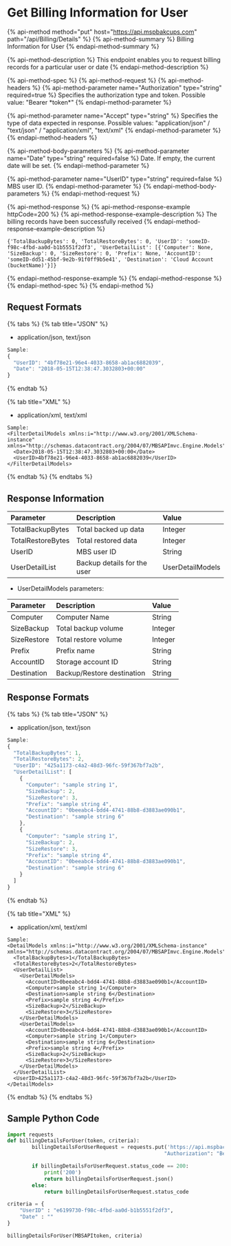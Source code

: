 # Get Billing Information for User

{% api-method method="put" host="https://api.mspbakcups.com" path="/api/Billing/Details" %}
{% api-method-summary %}
Billing Information for User
{% endapi-method-summary %}

{% api-method-description %}
This endpoint enables you to request billing records for a particular user or date
{% endapi-method-description %}

{% api-method-spec %}
{% api-method-request %}
{% api-method-headers %}
{% api-method-parameter name="Authorization" type="string" required=true %}
Specifies the authorization type and token. Possible value: "Bearer \*token\*"
{% endapi-method-parameter %}

{% api-method-parameter name="Accept" type="string" %}
Specifies the type of data expected in response. Possible values: "application/json" / "text/json" / "application/xml", "text/xml"
{% endapi-method-parameter %}
{% endapi-method-headers %}

{% api-method-body-parameters %}
{% api-method-parameter name="Date" type="string" required=false %}
Date. If empty, the current date will be set.
{% endapi-method-parameter %}

{% api-method-parameter name="UserID" type="string" required=false %}
MBS user ID.
{% endapi-method-parameter %}
{% endapi-method-body-parameters %}
{% endapi-method-request %}

{% api-method-response %}
{% api-method-response-example httpCode=200 %}
{% api-method-response-example-description %}
The billing records have been successfully received
{% endapi-method-response-example-description %}

```text
{'TotalBackupBytes': 0, 'TotalRestoreBytes': 0, 'UserID': 'someID-f98c-4fbd-aa0d-b1b5551f2df3', 'UserDetailList': [{'Computer': None, 'SizeBackup': 0, 'SizeRestore': 0, 'Prefix': None, 'AccountID': 'someID-dd51-45bf-9e2b-91f0ff9b5e41', 'Destination': 'Cloud Account (bucketName)'}]}
```
{% endapi-method-response-example %}
{% endapi-method-response %}
{% endapi-method-spec %}
{% endapi-method %}

## Request Formats

{% tabs %}
{% tab title="JSON" %}
* application/json, text/json

```javascript
Sample:
{
  "UserID": "4bf78e21-96e4-4033-8658-ab1ac6882039",
  "Date": "2018-05-15T12:38:47.3032803+00:00"
}
```
{% endtab %}

{% tab title="XML" %}
* application/xml, text/xml

```markup
Sample:
<FilterDetailModels xmlns:i="http://www.w3.org/2001/XMLSchema-instance" xmlns="http://schemas.datacontract.org/2004/07/MBSAPImvc.Engine.Models">
  <Date>2018-05-15T12:38:47.3032803+00:00</Date>
  <UserID>4bf78e21-96e4-4033-8658-ab1ac6882039</UserID>
</FilterDetailModels>
```
{% endtab %}
{% endtabs %}

## Response Information

| Parameter | Description | Value |
| :--- | :--- | :--- |
| TotalBackupBytes | Total backed up data | Integer |
| TotalRestoreBytes | Total restored data | Integer |
| UserID | MBS user ID | String |
| UserDetailList | Backup details for the user | UserDetailModels |

* UserDetailModels parameters:

| Parameter | Description | Value |
| :--- | :--- | :--- |
| Computer | Computer Name | String |
| SizeBackup | Total backup volume | Integer |
| SizeRestore | Total restore volume | Integer |
| Prefix | Prefix name | String |
| AccountID | Storage account ID | String |
| Destination | Backup/Restore destination | String |

## Response Formats

{% tabs %}
{% tab title="JSON" %}
* application/json, text/json

```javascript
Sample:
{
  "TotalBackupBytes": 1,
  "TotalRestoreBytes": 2,
  "UserID": "425a1173-c4a2-48d3-96fc-59f367bf7a2b",
  "UserDetailList": [
    {
      "Computer": "sample string 1",
      "SizeBackup": 2,
      "SizeRestore": 3,
      "Prefix": "sample string 4",
      "AccountID": "0beeabc4-bdd4-4741-88b8-d3883ae090b1",
      "Destination": "sample string 6"
    },
    {
      "Computer": "sample string 1",
      "SizeBackup": 2,
      "SizeRestore": 3,
      "Prefix": "sample string 4",
      "AccountID": "0beeabc4-bdd4-4741-88b8-d3883ae090b1",
      "Destination": "sample string 6"
    }
  ]
}
```
{% endtab %}

{% tab title="XML" %}
* application/xml, text/xml

```markup
Sample:
<DetailModels xmlns:i="http://www.w3.org/2001/XMLSchema-instance" xmlns="http://schemas.datacontract.org/2004/07/MBSAPImvc.Engine.Models">
  <TotalBackupBytes>1</TotalBackupBytes>
  <TotalRestoreBytes>2</TotalRestoreBytes>
  <UserDetailList>
    <UserDetailModels>
      <AccountID>0beeabc4-bdd4-4741-88b8-d3883ae090b1</AccountID>
      <Computer>sample string 1</Computer>
      <Destination>sample string 6</Destination>
      <Prefix>sample string 4</Prefix>
      <SizeBackup>2</SizeBackup>
      <SizeRestore>3</SizeRestore>
    </UserDetailModels>
    <UserDetailModels>
      <AccountID>0beeabc4-bdd4-4741-88b8-d3883ae090b1</AccountID>
      <Computer>sample string 1</Computer>
      <Destination>sample string 6</Destination>
      <Prefix>sample string 4</Prefix>
      <SizeBackup>2</SizeBackup>
      <SizeRestore>3</SizeRestore>
    </UserDetailModels>
  </UserDetailList>
  <UserID>425a1173-c4a2-48d3-96fc-59f367bf7a2b</UserID>
</DetailModels>
```
{% endtab %}
{% endtabs %}

## Sample Python Code

```python
import requests
def billingDetailsForUser(token, criteria):
        billingDetailsForUserRequest = requests.put('https://api.mspbackups.com/api/Billing/Details', headers = {"Accept" : "application/json",
                                                   "Authorization": "Bearer " + token}, json = criteria)

        if billingDetailsForUserRequest.status_code == 200:
            print('200')
            return billingDetailsForUserRequest.json()
        else:
            return billingDetailsForUserRequest.status_code

criteria = {
    "UserID" : "e6199730-f98c-4fbd-aa0d-b1b5551f2df3",
    "Date" : ""
}

billingDetailsForUser(MBSAPItoken, criteria)
```

